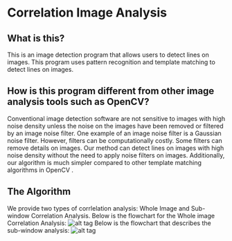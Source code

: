 Correlation Image Analysis
====================================================
## What is this?
This is an image detection program that allows users to detect lines on images. This program uses pattern recognition and
template matching to detect lines on images. 
## How is this program different from other image analysis tools such as OpenCV?
Conventional image detection software are not sensitive to images with high noise density unless the noise on the images have been removed or filtered by an image noise filter. One example of an image noise filter is a Gaussian noise filter. However, filters can be computationally costly. Some filters can remove details on images. Our method can detect lines on images with high noise density without the need to apply noise filters on images. Additionally, our  algorithm is much simpler compared to other template matching algorithms in OpenCV .  
## The Algorithm
We provide two types of corrlelation analysis: Whole Image and Sub-window Correlation Analysis. 
Below is the flowchart for the Whole image Correlation Analysis:
![alt tag](Cell-Biophysics-Research-at-Oregon-State-University-/readme_images/sub_window.png)
Below is the flowchart that describes the sub-window analysis:
![alt tag](Cell-Biophysics-Research-at-Oregon-State-University-/readme_images/sub_window.png)





